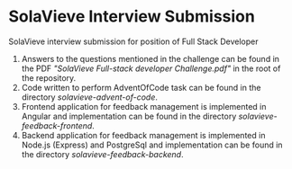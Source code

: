 # SolaVieve Interview Submission
SolaVieve interview submission for position of Full Stack Developer

1. Answers to the questions mentioned in the challenge can be found in the PDF 
  _"SolaVieve Full-stack developer Challenge.pdf"_ in the root of the repository.
2. Code written to perform AdventOfCode task can be found in the directory
  _solavieve-advent-of-code_.
3. Frontend application for feedback management is implemented in Angular and implementation can be found in the directory _solavieve-feedback-frontend_.
4. Backend application for feedback management is implemented in Node.js (Express) and PostgreSql and implementation can be found in the directory _solavieve-feedback-backend_.

